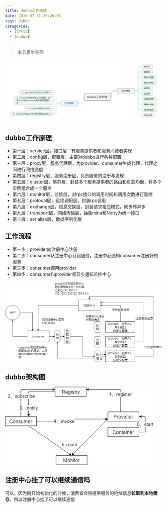 ```yaml
---
title: dubbo工作原理
date: 2019-07-31 20:26:05
tags: dubbo
categories: 
  - [分布式]
  - [dubbo]
---
```


> 本节思维导图

![Dubbo工作原理](dubbo工作原理/Dubbo工作原理.png)

## dubbo工作原理

- 第一层：service层，接口层：有服务提供者和服务消费者实现
- 第二层：config层，配置层：主要对dubbo进行各种配置
- 第三层：proxy层，服务代理层，为provider、consumer生成代理，代理之间进行网络通信
- 第四层：registry层，服务注册层，负责服务的注册与发现
- 第五层：cluster层，集群层，封装多个服务提供者的路由和负载均衡，将多个实例组合成一个服务
- 第六层：monitor层，监控层，对rpc接口的调用时间和调用次数进行监控
- 第七层：protocal层，远程调用层，封装rpc调用
- 第八层：exchange层，信息交换层，封装请求相应模式，同步转异步
- 第九层：transport层，网络传输层，抽象mina和Netty为统一接口
- 第十层：serialize层，数据序列化层

## 工作流程

- 第一步：provider向注册中心注册
- 第二步：consumer从注册中心订阅服务，注册中心通知consumer注册好的服务
- 第三步：consumer调用provider
- 第四步：consumer和provider都异步通知监控中心



![工作流程](dubbo工作原理/工作流程.png)

## dubbo架构图

![架构图](dubbo工作原理/架构图.png)

## 注册中心挂了可以继续通信吗

可以，因为刚开始初始化的时候，消费者会将提供服务的地址信息**拉取到本地缓存**，所以注册中心挂了可以继续通信

